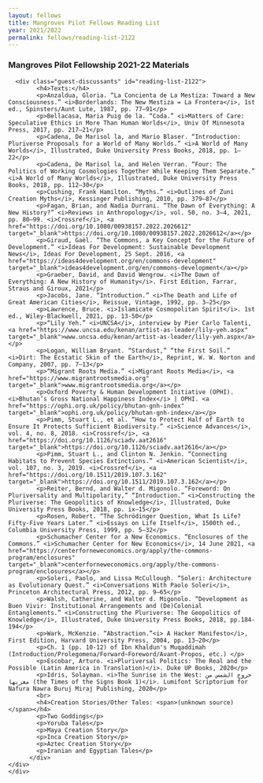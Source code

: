 ```yaml
---
layout: fellows
title: Mangroves Pilot Fellows Reading List
year: 2021/2022
permalink: fellows/reading-list-2122
---
```


<head>
    <meta charset="UTF-8" />
    <meta name="viewport" content="width=device-width">
</head>

<body id="fellows-body">
  <div id="wrapper">
    <div class="right-border-box-dark" id="readinglist-2122-border-box">
        <div class="think-item" id="readinglist-2122-section">
          <div class="section-title" id="readinglist-2122-item-title">
            <h3>Mangroves Pilot Fellowship 2021-22 Materials</h3>
          </div>

      <div class="guest-discussants" id="reading-list-2122">
            <h4>Texts:</h4>
            <p>Anzaldua, Gloria. “La Concienta de La Mestiza: Toward a New Consciousness.” <i>Borderlands: The New Mestiza = La Frontera</i>, 1st ed., Spinsters/Aunt Lute, 1987, pp. 77–91</p>
            <p>Bellacasa, Maria Puig de la. “Coda.” <i>Matters of Care: Speculative Ethics in More Than Human Worlds</i>, Univ Of Minnesota Press, 2017, pp. 217–21</p>
            <p>Cadena, De Marisol la, and Mario Blaser. “Introduction: Pluriverse Proposals for a World of Many Worlds.” <i>A World of Many Worlds</i>, Illustrated, Duke University Press Books, 2018, pp. 1–22</p>
            <p>Cadena, De Marisol la, and Helen Verran. “Four: The Politics of Working Cosmologies Together While Keeping Them Separate.” <i>A World of Many Worlds</i>, Illustrated, Duke University Press Books, 2018, pp. 112–30</p>
            <p>Cushing, Frank Hamilton. “Myths.” <i>Outlines of Zuni Creation Myths</i>, Kessinger Publishing, 2010, pp. 379–87</p>
            <p>Fagan, Brian, and Nadia Durrani. “The Dawn of Everything: A New History?” <i>Reviews in Anthropology</i>, vol. 50, no. 3–4, 2021, pp. 80–99. <i>Crossref</i>, <a href="https://doi.org/10.1080/00938157.2022.2026612" target="_blank">https://doi.org/10.1080/00938157.2022.2026612</a></p>
            <p>Giraud, Gaël. “The Commons, a Key Concept for the Future of Development.” <i>Ideas For Development: Sustainable Development News</i>, Ideas For Development, 25 Sept. 2016, <a href="https://ideas4development.org/en/commons-development" target="_blank">ideas4development.org/en/commons-development</a></p>
            <p>Graeber, David, and David Wengrow. <i>The Dawn of Everything: A New History of Humanity</i>. First Edition, Farrar, Straus and Giroux, 2021</p>
            <p>Jacobs, Jane. “Introduction.” <i>The Death and Life of Great American Cities</i>, Reissue, Vintage, 1992, pp. 3–25</p>
            <p>Lawrence, Bruce. <i>Islamicate Cosmopolitan Spirit</i>. 1st ed., Wiley-Blackwell, 2021, pp. 13-50</p>
            <p>“Lily Yeh.” <i>UNCSA</i>, interview by Pier Carlo Talenti, <a href="https://www.uncsa.edu/kenan/artist-as-leader/lily-yeh.aspx" target="_blank">www.uncsa.edu/kenan/artist-as-leader/lily-yeh.aspx</a></p>
            <p>Logan, William Bryant. “Stardust,” “the First Soil.” <i>Dirt: The Ecstatic Skin of the Earth</i>, Reprint, W. W. Norton and Company, 2007, pp. 7–13</p>
            <p>“Migrant Roots Media.” <i>Migrant Roots Media</i>, <a href="https://www.migrantrootsmedia.org" target="_blank">www.migrantrootsmedia.org</a></p>
            <p>Oxford Poverty & Human Development Initiative (OPHI). <i>Bhutan’s Gross National Happiness Index</i> | OPHI. <a href="https://ophi.org.uk/policy/bhutan-gnh-index" target="_blank">ophi.org.uk/policy/bhutan-gnh-index</a></p>
            <p>Pimm, Stuart L., et al. “How to Protect Half of Earth to Ensure It Protects Sufficient Biodiversity.” <i>Science Advances</i>, vol. 4, no. 8, 2018. <i>Crossref</i>, <a href="https://doi.org/10.1126/sciadv.aat2616" target="_blank">https://doi.org/10.1126/sciadv.aat2616</a></p>
            <p>Pimm, Stuart L., and Clinton N. Jenkin. “Connecting Habitats to Prevent Species Extinctions.” <i>American Scientist</i>, vol. 107, no. 3, 2019. <i>Crossref</i>, <a href="https://doi.org/10.1511/2019.107.3.162" target="_blank">https://doi.org/10.1511/2019.107.3.162</a></p>
            <p>Reiter, Bernd, and Walter d. Migonolo. “Foreword: On Pluriversality and Multipolarity,” “Introduction.” <i>Constructing the Pluriverse: The Geopolitics of Knowledge</i>, Illustrated, Duke University Press Books, 2018, pp. ix–15</p>
            <p>Rosen, Robert. “The Schrödinger Question, What Is Life? Fifty-Five Years Later.” <i>Essays on Life Itself</i>, 1500th ed., Columbia University Press, 1999, pp. 5–32</p>
            <p>Schumacher Center for a New Economics. “Enclosures of the Commons.” <i>Schumacher Center for New Economics</i>, 14 June 2021, <a href="https://centerforneweconomics.org/apply/the-commons-program/enclosures" target="_blank">centerforneweconomics.org/apply/the-commons-program/enclosures</a></p>
            <p>Soleri, Paolo, and Lissa McCullough. “Soleri: Architecture as Evolutionary Quest.” <i>Conversations With Paolo Soleri</i>, Princeton Architectural Press, 2012, pp. 9–65</p>
            <p>Walsh, Catherine, and Walter d. Migonolo. “Development as Buen Vivir: Institutional Arrangements and (De)Colonial Entanglements.” <i>Constructing the Pluriverse: The Geopolitics of Knowledge</i>, Illustrated, Duke University Press Books, 2018, pp.184-194</p>
            <p>Wark, McKenzie. “Abstraction.”<i> A Hacker Manifesto</i>, First Edition, Harvard University Press, 2004, pp. 13–20</p>
            <p>Ch. 1 (pp. 10-12) of Ibn Khaldun's Muqaddimah (Introduction/Prolegomena/Forward~Foreword/Avant-Propos, etc.) </p>
            <p>Escobar, Arturo. <i>Pluriversal Politics: The Real and the Possible (Latin America in Translation)</i>. Duke UP Books, 2020</p>
            <p>Idris, Solayman. <i>The Sunrise in the West: خروج الشمس من مغربها (the Times of the Signs Book 1)</i>. Lumifont Scriptorium for Nafura Nawra Buruj Miraj Publishing, 2020</p>
            <br>
            <h4>Creation Stories/Other Tales: <span>(unknown source)</span></h4>
            <p>Two Goddings</p>
            <p>Yoruba Tales</p>
            <p>Maya Creation Story</p>
            <p>Inca Creation Story</p>
            <p>Aztec Creation Story</p>
            <p>Iranian and Egyptian Tales</p>
          </div>
    </div>
    </div>
  </div>

</body>      



